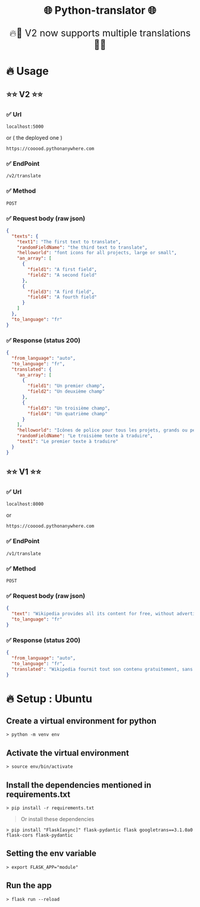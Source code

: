# <p align='center'>🌐 Python-translator 🌐</p>

<p align='center' style="font-size:25px;">🔥💯 V2 now supports multiple translations
💯🔥</p>

# 🔥 Usage
## ⭐⭐ V2 ⭐⭐

### ✅ Url

```
localhost:5000
```

or ( the deployed one )

```
https://cooood.pythonanywhere.com
```

### ✅ EndPoint

```
/v2/translate
```

### ✅ Method

```
POST
```

### ✅ Request body (raw json)

```json
{
  "texts": {
    "text1": "The first text to translate",
    "randomFieldName": "the third text to translate",
    "helloworld": "font icons for all projects, large or small",
    "an_array": [
      {
        "field1": "A first field",
        "field2": "A second field"
      },
      {
        "field3": "A fird field",
        "field4": "A fourth field"
      }
    ]
  },
  "to_language": "fr"
}
```

### ✅ Response (status 200)

```json
{
  "from_language": "auto",
  "to_language": "fr",
  "translated": {
    "an_array": [
      {
        "field1": "Un premier champ",
        "field2": "Un deuxième champ"
      },
      {
        "field3": "Un troisième champ",
        "field4": "Un quatrième champ"
      }
    ],
    "helloworld": "Icônes de police pour tous les projets, grands ou petits",
    "randomFieldName": "Le troisième texte à traduire",
    "text1": "Le premier texte à traduire"
  }
}
```

## ⭐⭐ V1 ⭐⭐

### ✅ Url

```
localhost:8000
```

or

```
https://cooood.pythonanywhere.com
```

### ✅ EndPoint

```
/v1/translate
```

### ✅ Method

```
POST
```

### ✅ Request body (raw json)

```json
{
  "text": "Wikipedia provides all its content for free, without advertising, and without using the exploitation of the personal data of its users.",
  "to_language": "fr"
}
```

### ✅ Response (status 200)

```json
{
  "from_language": "auto",
  "to_language": "fr",
  "translated": "Wikipedia fournit tout son contenu gratuitement, sans publicité, et sans utiliser l'exploitation des données personnelles de ses utilisateurs."
}
```
# 🔥 Setup : Ubuntu

## Create a virtual environment for python

```
> python -m venv env
```

## Activate the virtual environment
```
> source env/bin/activate
```
## Install the dependencies mentioned in requirements.txt
```
> pip install -r requirements.txt
```
> Or install these dependencies
```
> pip install "Flask[async]" flask-pydantic flask googletrans==3.1.0a0 flask-cors flask-pydantic
```
## Setting the env variable
```
> export FLASK_APP="module"
```
## Run the app
```
> flask run --reload
```
